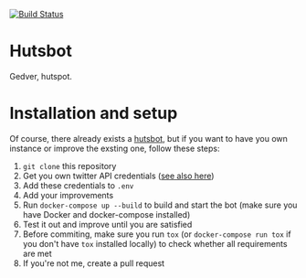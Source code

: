 [![Build Status](https://travis-ci.org/enirolf/hutsbot.svg?branch=main)](https://travis-ci.org/enirolf/hutsbot)

# Hutsbot
Gedver, hutspot.

# Installation and setup
Of course, there already exists a [hutsbot](https://twitter.com/hutsbot), but if you want to have you own instance or improve the exsting one, follow these steps:

1. `git clone` this repository
2. Get you own twitter API credentials ([see also here](https://developer.twitter.com/en/docs/labs/filtered-stream/quick-start))
3. Add these credentials to `.env`
4. Add your improvements
5. Run `docker-compose up --build` to build and start the bot (make sure you have Docker and docker-compose installed)
6. Test it out and improve until you are satisfied
7. Before commiting, make sure you run `tox` (or `docker-compose run tox` if you don't have `tox` installed locally) to check whether all requirements are met
8. If you're not me, create a pull request
